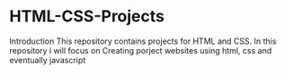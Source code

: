 # HTML-CSS-Projects
Introduction
This repository contains projects for HTML and CSS.
In this repository i will focus on Creating porject websites using html, css and eventually javascript
